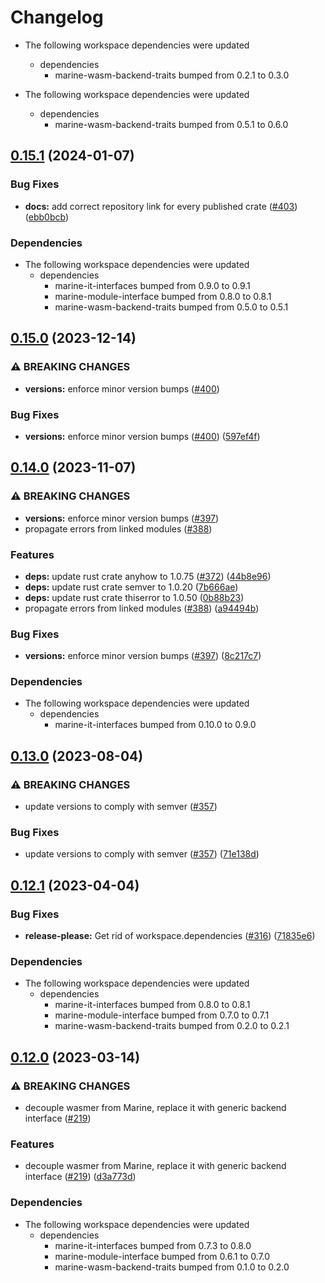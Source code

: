 # Changelog

* The following workspace dependencies were updated
  * dependencies
    * marine-wasm-backend-traits bumped from 0.2.1 to 0.3.0

* The following workspace dependencies were updated
  * dependencies
    * marine-wasm-backend-traits bumped from 0.5.1 to 0.6.0

## [0.15.1](https://github.com/fluencelabs/marine/compare/marine-it-parser-v0.15.0...marine-it-parser-v0.15.1) (2024-01-07)


### Bug Fixes

* **docs:** add correct repository link for every published crate ([#403](https://github.com/fluencelabs/marine/issues/403)) ([ebb0bcb](https://github.com/fluencelabs/marine/commit/ebb0bcb1d15d37e8b5c10096ce42171a87abe0fa))


### Dependencies

* The following workspace dependencies were updated
  * dependencies
    * marine-it-interfaces bumped from 0.9.0 to 0.9.1
    * marine-module-interface bumped from 0.8.0 to 0.8.1
    * marine-wasm-backend-traits bumped from 0.5.0 to 0.5.1

## [0.15.0](https://github.com/fluencelabs/marine/compare/marine-it-parser-v0.14.0...marine-it-parser-v0.15.0) (2023-12-14)


### ⚠ BREAKING CHANGES

* **versions:** enforce minor version bumps ([#400](https://github.com/fluencelabs/marine/issues/400))

### Bug Fixes

* **versions:** enforce minor version bumps ([#400](https://github.com/fluencelabs/marine/issues/400)) ([597ef4f](https://github.com/fluencelabs/marine/commit/597ef4f80d4be0170e8d575da1181647c284fe6c))

## [0.14.0](https://github.com/fluencelabs/marine/compare/marine-it-parser-v0.13.0...marine-it-parser-v0.14.0) (2023-11-07)


### ⚠ BREAKING CHANGES

* **versions:** enforce minor version bumps ([#397](https://github.com/fluencelabs/marine/issues/397))
* propagate errors from linked modules ([#388](https://github.com/fluencelabs/marine/issues/388))

### Features

* **deps:** update rust crate anyhow to 1.0.75 ([#372](https://github.com/fluencelabs/marine/issues/372)) ([44b8e96](https://github.com/fluencelabs/marine/commit/44b8e96362cacc3d48a8a765fdd2c7aeb4fe695d))
* **deps:** update rust crate semver to 1.0.20 ([7b666ae](https://github.com/fluencelabs/marine/commit/7b666aeb40590cccda2d9a542024cf0928d9b2fa))
* **deps:** update rust crate thiserror to 1.0.50 ([0b88b23](https://github.com/fluencelabs/marine/commit/0b88b236015320972315b1bd7ae07f5277d6acbd))
* propagate errors from linked modules ([#388](https://github.com/fluencelabs/marine/issues/388)) ([a94494b](https://github.com/fluencelabs/marine/commit/a94494b042e32e284790d4ddc650e3086f6ab600))


### Bug Fixes

* **versions:** enforce minor version bumps ([#397](https://github.com/fluencelabs/marine/issues/397)) ([8c217c7](https://github.com/fluencelabs/marine/commit/8c217c7c3d367f6dcb6abeea0b54de88dbd17be5))


### Dependencies

* The following workspace dependencies were updated
  * dependencies
    * marine-it-interfaces bumped from 0.10.0 to 0.9.0

## [0.13.0](https://github.com/fluencelabs/marine/compare/marine-it-parser-v0.12.2...marine-it-parser-v0.13.0) (2023-08-04)


### ⚠ BREAKING CHANGES

* update versions to comply with semver ([#357](https://github.com/fluencelabs/marine/issues/357))

### Bug Fixes

* update versions to comply with semver ([#357](https://github.com/fluencelabs/marine/issues/357)) ([71e138d](https://github.com/fluencelabs/marine/commit/71e138dce31c2896bcd7b0657c3122c4b7f6402b))

## [0.12.1](https://github.com/fluencelabs/marine/compare/marine-it-parser-v0.12.0...marine-it-parser-v0.12.1) (2023-04-04)


### Bug Fixes

* **release-please:** Get rid of workspace.dependencies ([#316](https://github.com/fluencelabs/marine/issues/316)) ([71835e6](https://github.com/fluencelabs/marine/commit/71835e6762515a83cde1cc944d60352a4c1221f5))


### Dependencies

* The following workspace dependencies were updated
  * dependencies
    * marine-it-interfaces bumped from 0.8.0 to 0.8.1
    * marine-module-interface bumped from 0.7.0 to 0.7.1
    * marine-wasm-backend-traits bumped from 0.2.0 to 0.2.1

## [0.12.0](https://github.com/fluencelabs/marine/compare/marine-it-parser-v0.11.1...marine-it-parser-v0.12.0) (2023-03-14)


### ⚠ BREAKING CHANGES

* decouple wasmer from Marine, replace it with generic backend interface ([#219](https://github.com/fluencelabs/marine/issues/219))

### Features

* decouple wasmer from Marine, replace it with generic backend interface ([#219](https://github.com/fluencelabs/marine/issues/219)) ([d3a773d](https://github.com/fluencelabs/marine/commit/d3a773df4f7ec80ab8146f68922802a4b9a450d0))


### Dependencies

* The following workspace dependencies were updated
  * dependencies
    * marine-it-interfaces bumped from 0.7.3 to 0.8.0
    * marine-module-interface bumped from 0.6.1 to 0.7.0
    * marine-wasm-backend-traits bumped from 0.1.0 to 0.2.0
